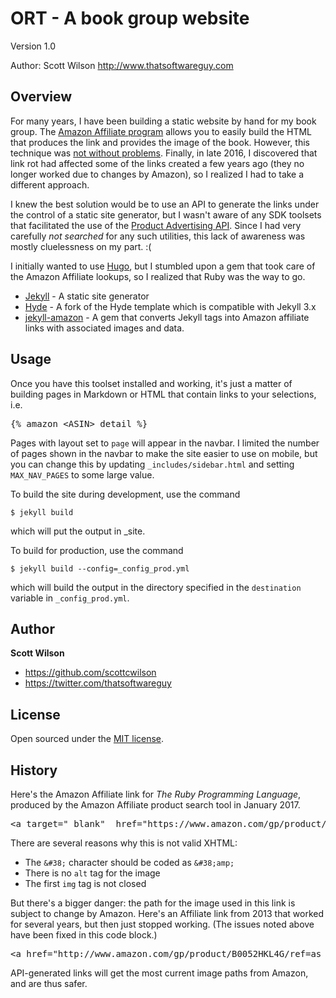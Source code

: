 # ORT - A book group website 

Version 1.0

Author: Scott Wilson
<http://www.thatsoftwareguy.com>

## Overview
For many years, I have been building a static website by hand for my book group.  The <a href="https://affiliate-program.amazon.com/home">Amazon Affiliate program</a> allows you to easily build the HTML that produces the link and provides the image of the book.  However, this technique was <a href="#history">not without problems</a>.  Finally, in late 2016, I discovered that link rot had affected some of the links created a few years ago (they no longer worked due to changes by Amazon), so I realized I had to take a different approach. 

I knew the best solution would be to use an API to generate the links under the control of a static site generator, but I wasn't aware of any SDK toolsets that facilitated the use of the <a href="http://docs.aws.amazon.com/AWSECommerceService/latest/DG/ProgrammingGuide.html">Product Advertising API</a>.  Since I had very carefully <i>not searched</i> for any such utilities, this lack of awareness was mostly cluelessness on my part. :(

I initially wanted to use <a href="https://gohugo.io/">Hugo</a>, but I stumbled upon a gem that took care of the Amazon Affiliate lookups, so I realized that Ruby was the way to go.

<ul>
<li><a href="http://jekyllrb.com/">Jekyll</a> - A static site generator</li>
<li><a href="https://github.com/JuanjoSalvador/hyde">Hyde</a> - A fork of the Hyde template which is compatible with Jekyll 3.x</li>
<li><a href="https://github.com/tokzk/jekyll-amazon">jekyll-amazon</a> - A gem that converts Jekyll tags into Amazon affiliate links with associated images and data. </li>
</ul>

## Usage

Once you have this toolset installed and working, it's just a matter of building pages in Markdown or HTML that contain links to your selections, i.e. 

<pre>
{&#37; amazon &lt;ASIN&gt; detail &#37;}
</pre>

Pages with layout set to `page` will appear in the navbar.  I limited the number of pages shown in the navbar to make the site easier to use on mobile, but you can change this by updating `_includes/sidebar.html` and setting `MAX_NAV_PAGES` to some large value.

To build the site during development, use the command 

`$ jekyll build`

which will put the output in _site. 

To build for production, use the command 

`$ jekyll build --config=_config_prod.yml`

which will build the output in the directory specified in the `destination` variable in `_config_prod.yml`.

## Author

**Scott Wilson**
- <https://github.com/scottcwilson>
- <https://twitter.com/thatsoftwareguy>


## License

Open sourced under the [MIT license](LICENSE.md).

## History
Here's the Amazon Affiliate link for <i>The Ruby Programming Language</i>, produced by the Amazon Affiliate product search tool in January 2017.   

<pre>
&lt;a target="_blank"  href="https://www.amazon.com/gp/product/0596516177/ref=as_li_tl?ie=UTF8&amp;camp=1789&amp;creative=9325&amp;creativeASIN=0596516177&amp;linkCode=as2&amp;tag=thatsoftwareg-20&amp;linkId=7dd3b7d895b70055f8c1aa8213403a63"&gt;&lt;img border="0" src="//ws-na.amazon-adsystem.com/widgets/q?_encoding=UTF8&amp;MarketPlace=US&amp;ASIN=0596516177&amp;ServiceVersion=20070822&amp;ID=AsinImage&amp;WS=1&amp;Format=_SL250_&amp;tag=thatsoftwareg-20" &gt;&lt;/a&gt;&lt;img src="//ir-na.amazon-adsystem.com/e/ir?t=thatsoftwareg-20&amp;l=am2&amp;o=1&amp;a=0596516177" width="1" height="1" border="0" alt="" style="border:none !important; margin:0px !important;" /&gt;
</pre>

There are several reasons why this is not valid XHTML: 

* The `&#38;` character should be coded as `&#38;amp;`
* There is no `alt` tag for the image
* The first `img` tag is not closed

But there's a bigger danger: the path for the image used in this link is subject to change by Amazon.  Here's an Affiliate link from 2013 that worked for several years, but then just stopped working.  (The issues noted above have been fixed in this code block.)

<pre>
&lt;a href="http://www.amazon.com/gp/product/B0052HKL4G/ref=as_li_tf_il?ie=UTF8&amp;tag=thatsoftwareg-20&amp;linkCode=as2&amp;camp=1789&amp;creative=9325&amp;creativeASIN=B0052HKL4G"&gt;&lt;img border="0" src="http://ws.assoc-amazon.com/widgets/q?_encoding=UTF8&amp;Format=_SL160_&amp;ASIN=B0052HKL4G&amp;MarketPlace=US&amp;ID=AsinImage&amp;WS=1&amp;tag=thatsoftwareg-20&amp;ServiceVersion=20070822" alt="" /&gt;&lt;/a&gt;&lt;img src="http://www.assoc-amazon.com/e/ir?t=thatsoftwareg-20&amp;l=as2&amp;o=1&amp;a=B0052HKL4G" width="1" height="1" border="0" style="border:none !important; margin:0px !important;" alt="Nemesis" /&gt;
</pre>

API-generated links will get the most current image paths from Amazon, and are thus safer.
